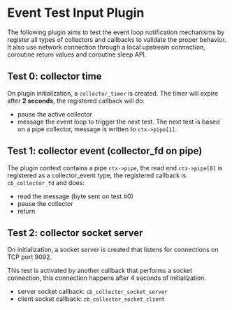 # Event Test Input Plugin

The following plugin aims to test the event loop notification mechanisms by register all types of collectors and callbacks to validate the proper behavior. It also use network connection through a local upstream connection, coroutine return values and coroutine sleep API. 


## Test 0: collector time

On plugin initialization, a `collector_timer` is created. The timer will expire after
__2 seconds__, the registered callback will do:

- pause the active collector
- message the event loop to trigger the next test. The next test is based on a pipe
  collector, message is written to `ctx->pipe[1]`.

## Test 1: collector event (collector_fd on pipe)

The plugin context contains a pipe `ctx->pipe`, the read end `ctx->pipe[0]` is registered
as a collector_event type, the registered callback is `cb_collector_fd` and does:

- read the message (byte sent on test #0)
- pause the collector
- return

## Test 2: collector socket server

On initialization, a socket server is created that listens for connections on TCP
port 9092.

This test is activated by another callback that performs a socket connection, this
connection happens after 4 seconds of initialization.


- server socket callback: `cb_collector_socket_server`
- client socket callback: `cb_collector_socket_client`




